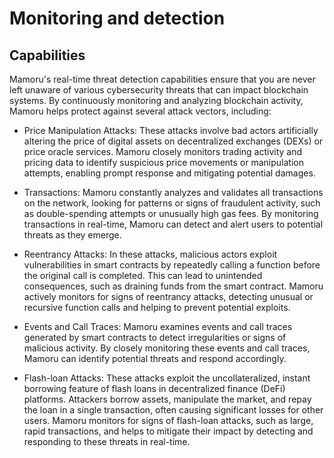 # Monitoring and detection

## Capabilities
Mamoru's real-time threat detection capabilities ensure that you are never left unaware of various cybersecurity threats that can impact blockchain systems. By continuously monitoring and analyzing blockchain activity, Mamoru helps protect against several attack vectors, including:

* Price Manipulation Attacks: These attacks involve bad actors artificially altering the price of digital assets on decentralized exchanges (DEXs) or price oracle services. Mamoru closely monitors trading activity and pricing data to identify suspicious price movements or manipulation attempts, enabling prompt response and mitigating potential damages.

* Transactions: Mamoru constantly analyzes and validates all transactions on the network, looking for patterns or signs of fraudulent activity, such as double-spending attempts or unusually high gas fees. By monitoring transactions in real-time, Mamoru can detect and alert users to potential threats as they emerge.

* Reentrancy Attacks: In these attacks, malicious actors exploit vulnerabilities in smart contracts by repeatedly calling a function before the original call is completed. This can lead to unintended consequences, such as draining funds from the smart contract. Mamoru actively monitors for signs of reentrancy attacks, detecting unusual or recursive function calls and helping to prevent potential exploits.

* Events and Call Traces: Mamoru examines events and call traces generated by smart contracts to detect irregularities or signs of malicious activity. By closely monitoring these events and call traces, Mamoru can identify potential threats and respond accordingly.

* Flash-loan Attacks: These attacks exploit the uncollateralized, instant borrowing feature of flash loans in decentralized finance (DeFi) platforms. Attackers borrow assets, manipulate the market, and repay the loan in a single transaction, often causing significant losses for other users. Mamoru monitors for signs of flash-loan attacks, such as large, rapid transactions, and helps to mitigate their impact by detecting and responding to these threats in real-time.